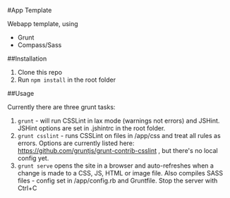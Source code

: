 #App Template

Webapp template, using

- Grunt
- Compass/Sass

##Installation

1. Clone this repo
2. Run `npm install` in the root folder

##Usage

Currently there are three grunt tasks:

1. `grunt` - will run CSSLint in lax mode (warnings not errors) and JSHint. JSHint options are set in 
.jshintrc in the root folder.
1. `grunt csslint` - runs CSSLint on files in /app/css and treat all rules as errors. Options are 
currently listed here: https://github.com/gruntjs/grunt-contrib-csslint , but there's no local config yet. 
1. `grunt serve` opens the site in a browser and auto-refreshes when a change is made to a CSS, JS, HTML or image file.
Also compiles SASS files - config set in /app/config.rb and Gruntfile. Stop the server with Ctrl+C
